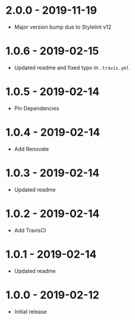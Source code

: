 # 2.0.0 - 2019-11-19

-   Major version bump due to Stylelint v12

# 1.0.6 - 2019-02-15

-   Updated readme and fixed typo in `.travis.yml`

# 1.0.5 - 2019-02-14

-   Pin Dependencies

# 1.0.4 - 2019-02-14

-   Add Renovate

# 1.0.3 - 2019-02-14

-   Updated readme

# 1.0.2 - 2019-02-14

-   Add TravisCI

# 1.0.1 - 2019-02-14

-   Updated readme

# 1.0.0 - 2019-02-12

-   Initial release
